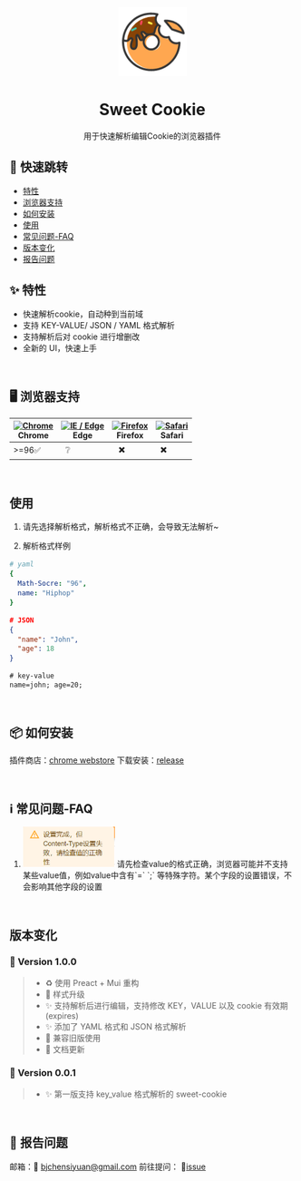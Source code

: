 <div align="center"><img src="https://raw.githubusercontent.com/LuoSK/assets/main/img/icon_128.png" alt="" width="121" height="121" class="jop-noMdConv"></div>



<div align="center">
	<h1 align="center"> Sweet Cookie </h1>
	<p>用于快速解析编辑Cookie的浏览器插件</p>
</div>

## 🔗 快速跳转

- [特性](#特性)
- [浏览器支持](#浏览器支持)
- [如何安装](#如何安装)
- [使用](#使用)
- [常见问题-FAQ](#常见问题-FAQ)
- [版本变化](#版本变化)
- [报告问题](#报告问题)
## ✨ 特性

- 快速解析cookie，自动种到当前域
- 支持 KEY-VALUE/ JSON / YAML 格式解析
- 支持解析后对 cookie 进行增删改
- 全新的 UI，快速上手

<br />

## 🖥️ 浏览器支持

| [<img src="https://raw.githubusercontent.com/alrra/browser-logos/master/src/chrome/chrome_48x48.png" alt="Chrome" width="24px" height="24px" class="jop-noMdConv">](http://godban.github.io/browsers-support-badges/)<br>Chrome | [<img src="https://raw.githubusercontent.com/alrra/browser-logos/master/src/edge/edge_48x48.png" alt="IE / Edge" width="24px" height="24px" class="jop-noMdConv">](http://godban.github.io/browsers-support-badges/)<br>Edge | [<img src="https://raw.githubusercontent.com/alrra/browser-logos/master/src/firefox/firefox_48x48.png" alt="Firefox" width="24px" height="24px" class="jop-noMdConv">](http://godban.github.io/browsers-support-badges/)<br>Firefox | [<img src="https://raw.githubusercontent.com/alrra/browser-logos/master/src/safari/safari_48x48.png" alt="Safari" width="24px" height="24px" class="jop-noMdConv">](http://godban.github.io/browsers-support-badges/)<br>Safari |
| --- | --- | --- | --- |
| >=96✅ | &nbsp;&nbsp;❔ | &nbsp;&nbsp;&nbsp;✖️| &nbsp;&nbsp;✖️  |

<br />

## 使用

1. 请先选择解析格式，解析格式不正确，会导致无法解析~

2. 解析格式样例
``` yaml
# yaml
{
  Math-Socre: "96",
  name: "Hiphop"
}
```

```json
# JSON
{
  "name": "John",
  "age": 18
}
```
```key
# key-value
name=john; age=20;
```

<br/>

## 📦 如何安装

插件商店：[chrome webstore](https://chrome.google.com/webstore/detail/sweet-cookie/ljoobagfjndhnpgcgcfcioecilnnmfid/evaluated)
下载安装：[release](!https://github.com/LuoSK/sweet-cookie/releases/tag/v1.0.0)

<br />

## ℹ️ 常见问题-FAQ

1.  <img src="https://raw.githubusercontent.com/LuoSK/assets/main/img/warning1.png" alt="" width="162" height="71">
    请先检查value的格式正确，浏览器可能并不支持某些value值，例如value中含有`=` `;` 等特殊字符。某个字段的设置错误，不会影响其他字段的设置

<br />

## 版本变化

### 🔖 Version 1.0.0

> - ♻️ 使用 Preact + Mui 重构
> - 🎨 样式升级
> - ✨ 支持解析后进行编辑，支持修改 KEY，VALUE 以及 cookie 有效期 (expires)
> - ✨ 添加了 YAML 格式和 JSON 格式解析
> - 🚸 兼容旧版使用
> - 📝 文档更新
    
### 🎉 Version 0.0.1

> - ✨ 第一版支持 key_value 格式解析的 sweet-cookie

<br />

## 🐛 报告问题

邮箱：📨 [bjchensiyuan@gmail.com](mailto:bjchensiyuan@gmail.com)
前往提问： 🚩[issue](https://github.com/LuoSK/sweet-cookie/issues/new)
